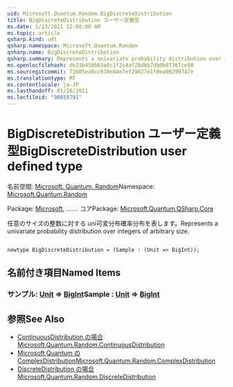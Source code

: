 ```yaml
---
uid: Microsoft.Quantum.Random.BigDiscreteDistribution
title: BigDiscreteDistribution ユーザー定義型
ms.date: 1/23/2021 12:00:00 AM
ms.topic: article
qsharp.kind: udt
qsharp.namespace: Microsoft.Quantum.Random
qsharp.name: BigDiscreteDistribution
qsharp.summary: Represents a univariate probability distribution over integers of arbitrary size.
ms.openlocfilehash: de33b458b63a8c1f2c4af28dbb7db0b97367ce98
ms.sourcegitcommit: 71605ea9cc630e84e7ef29027e1f0ea06299747e
ms.translationtype: MT
ms.contentlocale: ja-JP
ms.lasthandoff: 01/26/2021
ms.locfileid: "98855791"
---
```

# <a name="bigdiscretedistribution-user-defined-type"></a><span data-ttu-id="84a85-102">BigDiscreteDistribution ユーザー定義型</span><span class="sxs-lookup"><span data-stu-id="84a85-102">BigDiscreteDistribution user defined type</span></span>

<span data-ttu-id="84a85-103">名前空間: [Microsoft. Quantum. Random](xref:Microsoft.Quantum.Random)</span><span class="sxs-lookup"><span data-stu-id="84a85-103">Namespace: [Microsoft.Quantum.Random](xref:Microsoft.Quantum.Random)</span></span>

<span data-ttu-id="84a85-104">Package: [Microsoft.](https://nuget.org/packages/Microsoft.Quantum.QSharp.Core) ....... コア</span><span class="sxs-lookup"><span data-stu-id="84a85-104">Package: [Microsoft.Quantum.QSharp.Core](https://nuget.org/packages/Microsoft.Quantum.QSharp.Core)</span></span>


<span data-ttu-id="84a85-105">任意のサイズの整数に対する uni可変分布確率分布を表します。</span><span class="sxs-lookup"><span data-stu-id="84a85-105">Represents a univariate probability distribution over integers of arbitrary size.</span></span>

```qsharp

newtype BigDiscreteDistribution = (Sample : (Unit => BigInt));
```



## <a name="named-items"></a><span data-ttu-id="84a85-106">名前付き項目</span><span class="sxs-lookup"><span data-stu-id="84a85-106">Named Items</span></span>

### <a name="sample--unit--bigint"></a><span data-ttu-id="84a85-107">サンプル: [Unit](xref:microsoft.quantum.lang-ref.unit) => [BigInt](xref:microsoft.quantum.lang-ref.bigint)</span><span class="sxs-lookup"><span data-stu-id="84a85-107">Sample : [Unit](xref:microsoft.quantum.lang-ref.unit) => [BigInt](xref:microsoft.quantum.lang-ref.bigint)</span></span> 



## <a name="see-also"></a><span data-ttu-id="84a85-108">参照</span><span class="sxs-lookup"><span data-stu-id="84a85-108">See Also</span></span>

- [<span data-ttu-id="84a85-109">ContinuousDistribution の場合</span><span class="sxs-lookup"><span data-stu-id="84a85-109">Microsoft.Quantum.Random.ContinuousDistribution</span></span>](xref:Microsoft.Quantum.Random.ContinuousDistribution)
- [<span data-ttu-id="84a85-110">Microsoft Quantum の ComplexDistribution</span><span class="sxs-lookup"><span data-stu-id="84a85-110">Microsoft.Quantum.Random.ComplexDistribution</span></span>](xref:Microsoft.Quantum.Random.ComplexDistribution)
- [<span data-ttu-id="84a85-111">DiscreteDistribution の場合</span><span class="sxs-lookup"><span data-stu-id="84a85-111">Microsoft.Quantum.Random.DiscreteDistribution</span></span>](xref:Microsoft.Quantum.Random.DiscreteDistribution)